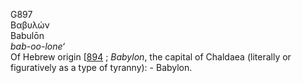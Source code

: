 <body>
  <p>G897<br>  Βαβυλών  <br> Babulōn  <br><i>bab-oo-lone‘ </i><br>Of Hebrew origin [<a href="h0894.htm">894</a> ; <i>Babylon</i>, the capital of Chaldaea (literally or figuratively as a type of tyranny): - Babylon.<br></p>
 </body>